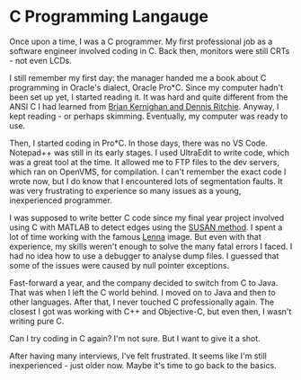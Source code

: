 # C Programming Langauge

Once upon a time, I was a C programmer. My first professional job as a software engineer involved coding in C. Back then, monitors were still CRTs - not even LCDs.

I still remember my first day: the manager handed me a book about C programming in Oracle's dialect, Oracle Pro\*C. Since my computer hadn't been set up yet, I started reading it. It was hard and quite different from the ANSI C I had learned from [Brian Kernighan and Dennis Ritchie](https://learning.oreilly.com/library/view/c-programming-language/9780133086249/). Anyway, I kept reading - or perhaps skimming. Eventually, my computer was ready to use.

Then, I started coding in Pro\*C. In those days, there was no VS Code. Notepad++ was still in its early stages. I used UltraEdit to write code, which was a great tool at the time. It allowed me to FTP files to the dev servers, which ran on OpenVMS, for compilation. I can't remember the exact code I wrote now, but I do know that I encountered lots of segmentation faults. It was very frustrating to experience so many issues as a young, inexperienced programmer.

I was supposed to write better C code since my final year project involved using C with MATLAB to detect edges using the [SUSAN method](https://users.fmrib.ox.ac.uk/~steve/susan/). I spent a lot of time working with the famous [Lenna](https://en.wikipedia.org/wiki/Lenna) image. But even with that experience, my skills weren't enough to solve the many fatal errors I faced. I had no idea how to use a debugger to analyse dump files. I guessed that some of the issues were caused by null pointer exceptions.

Fast-forward a year, and the company decided to switch from C to Java. That was when I left the C world behind. I moved on to Java and then to other languages. After that, I never touched C professionally again. The closest I got was working with C++ and Objective-C, but even then, I wasn't writing pure C.

Can I try coding in C again? I'm not sure. But I want to give it a shot.

After having many interviews, I've felt frustrated. It seems like I'm still inexperienced - just older now. Maybe it's time to go back to the basics.
